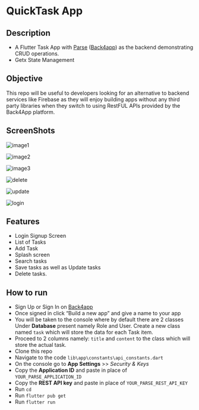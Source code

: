 # QuickTask App

## Description
* A Flutter Task App with [Parse](https://parseplatform.org/) ([Back4app](https://back4app.com)) as the backend demonstrating CRUD operations.
* Getx State Management
 
## Objective
 This repo will be useful to developers looking for an alternative to backend services like Firebase as they will enjoy building apps without any third party libraries when they switch to using RestFUL APIs provided by the Back4App platform.


## ScreenShots

![image1](https://github.com/user-attachments/assets/2cb98893-9f43-4858-ae1e-9d9d7306ea8d)

![image2](https://github.com/user-attachments/assets/f9ed0521-8a8a-4a00-92cd-898042a61e39)

![image3](https://github.com/user-attachments/assets/2ba471ac-4af7-4fde-8369-3e31aa28fa7d)

![delete](https://github.com/user-attachments/assets/b0031bf4-efe0-4e31-b29e-872dd9892d10)

![update](https://github.com/user-attachments/assets/1c171d7d-5b00-48f4-bb18-725116b58273)

![login](https://github.com/user-attachments/assets/20e118d7-fa89-4df0-9c28-02e980f3d886)

## Features
* Login Signup Screen
* List of Tasks
* Add Task
* Splash screen
* Search tasks
* Save tasks as well as Update tasks
* Delete tasks.

## How to run
* Sign Up or Sign In on [Back4app](https://back4app.com)
* Once signed in click “Build a new app” and give a name to your app
* You will be taken to the console where by default there are 2 classes Under **Database** present namely Role and User. Create a new class named `task` which will store the data for each Task item.
* Proceed to 2 columns namely: `title` and `content` to the class which will store the actual task.
* Clone this repo
* Navigate to the code `lib\app\constants\api_constants.dart`
* On the console go to **App Settings** >> *Security & Keys*
* Copy the **Application ID** and paste in place of `YOUR_PARSE_APPLICATION_ID`
* Copy the **REST API key** and paste in place of `YOUR_PARSE_REST_API_KEY`
* Run `cd`
* Run `flutter pub get`
* Run `flutter run`
